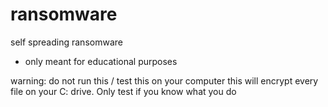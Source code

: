 # ransomware
self spreading ransomware 


- only meant for educational purposes

warning:
do not run this / test this on your computer this will encrypt every file on your C: drive. Only test if you know what you do
